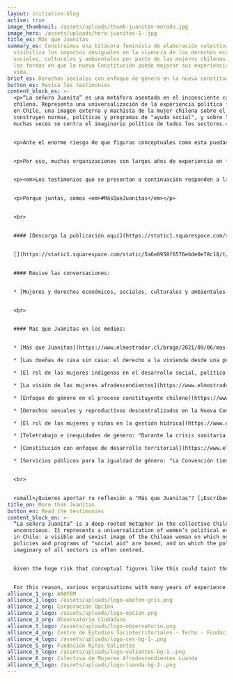 ```yaml
---
layout: initiative-blog
active: true
image_thumbnail: /assets/uploads/thumb-juanitas-morado.jpg
image_hero: /assets/uploads/hero-juanitas-1-.jpg
title_es: Más que Juanitas
summary_es: Construimos una bitácora feminista de elaboración colectiva, que
  visibiliza los impactos desiguales en la vivencia de los derechos económicos,
  sociales, culturales y ambientales por parte de las mujeres chilenas, asi como
  las formas en que la nueva Constitución puede mejorar sus experiencias de
  vida.
brief_es: Derechos sociales con enfoque de género en la nueva constitución
button_es: Revisa los testimonios
content_block_es: >-
  <p>“La señora Juanita” es una metáfora asentada en el inconsciente colectivo
  chileno. Representa una universalización de la experiencia política femenina
  en Chile, una imagen externa y machista de la mujer chilena sobre el que se
  construyen normas, políticas y programas de "ayuda social", y sobre la que
  muchas veces se centra el imaginario político de todos los sectores.</p>


  <p>Ante el enorme riesgo de que figuras conceptuales como esta puedan teñir el debate constitucional sobre los derechos económicos, sociales, culturales y ambientales (DESCA), abordar este debate desde una perspectiva que integre el enfoque de género, la constitución y los DESCA ofrece una oportunidad y un espacio transformativo para tratar los problemas endémicos de injusticia social y económica que afectan a las mujeres y diversidades en Chile, con miras a la construcción del nuevo texto constitucional.</p>


  <p>Por eso, muchas organizaciones con largos años de experiencia en feminismos o derechos sociales, se han sumado al Distrito Global para compartir relatos de mujeres en Chile, con el objetivo de identificar los elementos clave para transversalizar el enfoque de género en todos los derechos sociales, contribuyendo así a  la transformación de las formas en que se entienden y protegen estos derechos.</p>


  <p><em>Los testimonios que se presentan a continuación responden a la pregunta: ¿Cómo la nueva Constitución puede cambiar las experiencias de vida de las mujeres en Chile?</em></p>


  <p>Porque juntas, somos <em>#MásQueJuanitas</em></p>


  <br>


  #### [Descarga la publicación aquí](https://static1.squarespace.com/static/5a6e0958f6576ebde0e78c18/t/61bb25f3f22f076f2f930e19/1639654920501/Mas_Que_Juanitas_vfinal.pdf)


  [](https://static1.squarespace.com/static/5a6e0958f6576ebde0e78c18/t/61bb25f3f22f076f2f930e19/1639654920501/Mas_Que_Juanitas_vfinal.pdf)<br>


  #### Revive las conversaciones:


  * [Mujeres y derechos económicos, sociales, culturales y ambientales: Miradas desde la interseccionalidad](https://distritoglobal.org/publicaciones/mujeres-y-desca-miradas-desde-la-interseccionalidad.html)


  <br>


  #### Mas que Juanitas en los medios:


  * [Más que Juanitas](https://www.elmostrador.cl/braga/2021/09/06/mas-que-juanitas/)

  * [Las dueñas de casa sin casa: el derecho a la vivienda desde una perspectiva de género](https://www.elmostrador.cl/braga/2021/09/27/las-duenas-de-casa-sin-casa-el-derecho-a-la-vivienda-desde-una-perspectiva-de-genero/)

  * [El rol de las mujeres indígenas en el desarrollo social, político y cultural de sus pueblos y en la construcción de un nuevo Chile](https://www.elmostrador.cl/braga/2021/10/12/el-rol-de-las-mujeres-indigenas-en-el-desarrollo-social-politico-y-cultural-de-sus-pueblos-y-en-la-construccion-de-un-nuevo-chile/)

  * [La visión de las mujeres afrodescendientes](https://www.elmostrador.cl/braga/2021/10/18/la-vision-de-las-mujeres-afrodescendientes/)

  * [Enfoque de género en el proceso constituyente chileno](https://www.rimisp.org/noticia/enfoque-de-genero-en-el-proceso-constituyente-chileno/)

  * [Derechos sexuales y reproductivos descentralizados en la Nueva Constitución](https://www.elmostrador.cl/braga/2021/11/01/derechos-sexuales-y-reproductivos-descentralizados-en-la-nueva-constitucion/)

  * [El rol de las mujeres y niñas en la gestión hídrica](https://www.elmostrador.cl/braga/2021/11/04/el-rol-de-las-mujeres-y-ninas-en-la-gestion-hidrica/)

  * [Teletrabajo e inequidades de género: "Durante la crisis sanitaria no ha sido voluntario ni gradual, esto ha traído una sobre exigencia a las mujeres"](https://www.elmostrador.cl/braga/2021/11/10/teletrabajo-e-inequidades-de-genero-en-el-contexto-de-la-crisis-sanitaria-no-ha-sido-voluntario-ni-gradual-lo-que-ha-traido-aparejado-una-sobre-exigencia-a-las-mujeres/)

  * [Constitución con enfoque de desarrollo territorial](https://www.elmostrador.cl/braga/2021/12/13/constitucion-con-enfoque-de-desarrollo-territorial/)

  * [Servicios públicos para la igualdad de género: "La Convención tiene la capacidad de transformar las condiciones de vida de las mujeres"](https://www.elmostrador.cl/braga/2022/01/20/servicios-publicos-para-la-igualdad-de-genero-la-convencion-tiene-la-capacidad-de-transformar-las-condiciones-de-vida-de-las-mujeres/)


  <br>


  <small>¿Quieres aportar ru reflexión a "Más que Juanitas"? [¡Escríbenos!](https://www.distritoglobal.org/contacto/)</small>
title_en: More than Juanitas
button_en: Read the testimonies
content_block_en: >-
  “La señora Juanita” is a deep-rooted metaphor in the collective Chilean
  unconscious. It represents a universalization of women’s political experience
  in Chile: a visible and sexist image of the Chilean woman on which norms,
  policies and programs of "social aid" are based, and on which the political
  imaginary of all sectors is often centred.


  Given the huge risk that conceptual figures like this could taint the constitutional debate, addressing this issue from a perspective that integrates gender, the constitution and ESCE offers an opportunity and a transformative space to deal with the endemic problems of social and economic injustice that affect women and a wide range of people in Chile, with a view to creating a constitutional text with a gender focus.


  For this reason, various organisations with many years of experience in feminism or social rights have joined Distrito Global to share stories from Chilean women about how the new Constitution can change their life experiences. With their help, this initiative aims to identify the key elements to making the gender approach universal when it comes to all social rights, to help transform the ways in which these rights are understood and protected.
alliance_1_org: ABOFEM
alliance_1_logo: /assets/uploads/logo-abofem-gris.png
alliance_2_org: Corporación Opción
alliance_2_logo: /assets/uploads/logo-opcion.png
alliance_3_org: Observatorio Ciudadano
alliance_3_logo: /assets/uploads/logo-observatorio.png
alliance_4_org: Centro de Estudios Socioterritoriales - Techo - Fundación Vivienda
alliance_4_logo: /assets/uploads/logo-ces-bg-1-.png
alliance_5_org: Fundación Niñas Valientes
alliance_5_logo: /assets/uploads/logo-valientes-bg-1-.png
alliance_6_org: Colectiva de Mujeres Afrodescendientes Luanda
alliance_6_logo: /assets/uploads/logo-luanda-bg-2-.png
---
```

